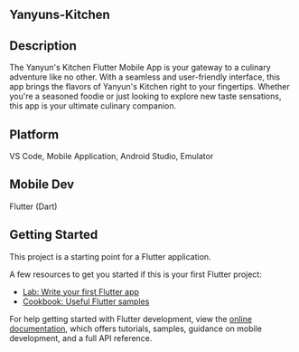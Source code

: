 ## Yanyuns-Kitchen

## Description
The Yanyun's Kitchen Flutter Mobile App is your gateway to a culinary adventure like no other. With a seamless and user-friendly interface, this app brings the flavors of Yanyun's Kitchen right to your fingertips. Whether you're a seasoned foodie or just looking to explore new taste sensations, this app is your ultimate culinary companion.

## Platform
 VS Code, Mobile Application, Android Studio, Emulator

## Mobile Dev
Flutter (Dart)

## Getting Started

This project is a starting point for a Flutter application.

A few resources to get you started if this is your first Flutter project:

- [Lab: Write your first Flutter app](https://docs.flutter.dev/get-started/codelab)
- [Cookbook: Useful Flutter samples](https://docs.flutter.dev/cookbook)

For help getting started with Flutter development, view the
[online documentation](https://docs.flutter.dev/), which offers tutorials,
samples, guidance on mobile development, and a full API reference.
